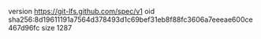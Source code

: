 version https://git-lfs.github.com/spec/v1
oid sha256:8d19611191a7564d378493d1c69bef31eb8f88fc3606a7eeeae600ce467d96fc
size 1287
